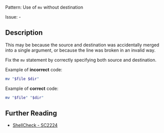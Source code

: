 Pattern: Use of `mv` without destination

Issue: -

## Description

This may be because the source and destination was accidentally merged into a single argument, or because the line was broken in an invalid way.

Fix the `mv` statement by correctly specifying both source and destination.

Example of **incorrect** code:

```sh
mv "$file $dir"
```

Example of **correct** code:

```sh
mv "$file" "$dir"
```

## Further Reading

* [ShellCheck - SC2224](https://github.com/koalaman/shellcheck/wiki/SC2224)
